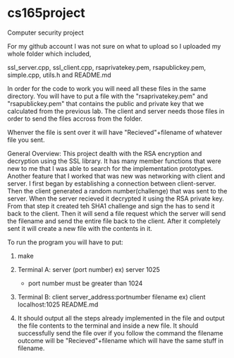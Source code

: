 cs165project
============

Computer security project

For my github account I was not sure on what to upload so I uploaded my whole folder which included,

ssl_server.cpp, ssl_client.cpp, rsaprivatekey.pem, rsapublickey.pem, simple.cpp, utils.h and README.md

In order for the code to work you will need all these files in the same directory. You will have to put a file
with the "rsaprivatekey.pem" and "rsapublickey.pem" that contains the public and private key that we
calculated from the previous lab. The client and server needs those files in order to send the files accross from the folder.

Whenver the file is sent over it will have "Recieved"+filename of whatever file you sent.

General Overview:
This project dealth with the RSA encryption and decryption using the SSL library. It has many
member functions that were new to me that I was able to search for the implementation prototypes.
Another feature that I worked that was new was networking with client and server. I first began
by establishing a connection between client-server. Then the client generated a random number(challenge)
that was sent to the server. When the server recieved it decrypted it using the RSA private key.
From that step it created teh SHA1 challenge and sign the has to send it back to the client.
Then it will send a file request which the server will send the filename and send the entire file back to the client.
After it completely sent it will create a new file with the contents in it. 

To run the program  you will have to put:

1) make

2) Terminal A: server (port number) ex) server 1025
	* port number must be greater than 1024

3) Terminal B: client server_address:portnumber filename
	ex) client localhost:1025 README.md

4) It should output all the steps already implemented in the file
	and output the file contents to the terminal and inside a
	new file. It should successfully send the file over if you follow the command
	the filename outcome will be "Recieved"+filename which will have the
	same stuff in filename.

